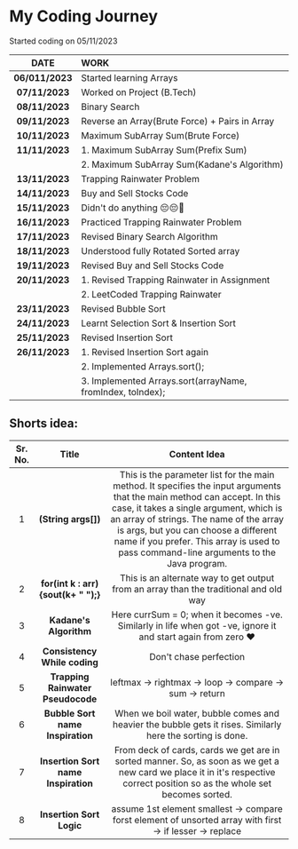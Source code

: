 # My Coding Journey

Started coding on 05/11/2023

|    **DATE**     | **WORK**                                                   |
| :-------------: | :--------------------------------------------------------- |
| **06/011/2023** | Started learning Arrays                                    |
| **07/11/2023**  | Worked on Project (B.Tech)                                 |
| **08/11/2023**  | Binary Search                                              |
| **09/11/2023**  | Reverse an Array(Brute Force) + Pairs in Array             |
| **10/11/2023**  | Maximum SubArray Sum(Brute Force)                          |
| **11/11/2023**  | 1. Maximum SubArray Sum(Prefix Sum)                        |
|                 | 2. Maximum SubArray Sum(Kadane's Algorithm)                |
| **13/11/2023**  | Trapping Rainwater Problem                                 |
| **14/11/2023**  | Buy and Sell Stocks Code                                   |
| **15/11/2023**  | Didn't do anything 😔😔🤧                                  |
| **16/11/2023**  | Practiced Trapping Rainwater Problem                       |
| **17/11/2023**  | Revised Binary Search Algorithm                            |
| **18/11/2023**  | Understood fully Rotated Sorted array                      |
| **19/11/2023**  | Revised Buy and Sell Stocks Code                           |
| **20/11/2023**  | 1. Revised Trapping Rainwater in Assignment                |
|                 | 2. LeetCoded Trapping Rainwater                            |
| **23/11/2023**  | Revised Bubble Sort                                        |
| **24/11/2023**  | Learnt Selection Sort & Insertion Sort                     |
| **25/11/2023**  | Revised Insertion Sort                                     |
| **26/11/2023**  | 1. Revised Insertion Sort again                            |
|                 | 2. Implemented Arrays.sort();                              |
|                 | 3. Implemented Arrays.sort(arrayName, fromIndex, toIndex); |

## Shorts idea:

| Sr. No. |                Title                |                                                                                                                                                                    Content Idea                                                                                                                                                                    |
| :-----: | :---------------------------------: | :------------------------------------------------------------------------------------------------------------------------------------------------------------------------------------------------------------------------------------------------------------------------------------------------------------------------------------------------: |
|    1    |         **(String args[])**         | This is the parameter list for the main method. It specifies the input arguments that the main method can accept. In this case, it takes a single argument, which is an array of strings. The name of the array is args, but you can choose a different name if you prefer. This array is used to pass command-line arguments to the Java program. |
|    2    | **for(int k : arr){sout(k+ " ");}** |                                                                                                                               This is an alternate way to get output from an array than the traditional and old way                                                                                                                                |
|    3    |       **Kadane's Algorithm**        |                                                                                                                   Here currSum = 0; when it becomes -ve. Similarly in life when got -ve, ignore it and start again from zero ❤️                                                                                                                    |
|    4    |    **Consistency While coding**     |                                                                                                                                                               Don't chase perfection                                                                                                                                                               |
|    5    |  **Trapping Rainwater Pseudocode**  |                                                                                                                                              leftmax -> rightmax -> loop -> compare -> sum -> return                                                                                                                                               |
|    6    |  **Bubble Sort name Inspiration**   |                                                                                                                     When we boil water, bubble comes and heavier the bubble gets it rises. Similarly here the sorting is done.                                                                                                                     |
|    7    | **Insertion Sort name Inspiration** |                                                                                    From deck of cards, cards we get are in sorted manner. So, as soon as we get a new card we place it in it's respective correct position so as the whole set becomes sorted.                                                                                     |
|    8    |      **Insertion Sort Logic**       |                                                                                                                     assume 1st element smallest -> compare forst element of unsorted array with first -> if lesser -> replace                                                                                                                      |
